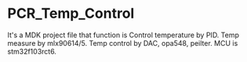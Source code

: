# PCR_Temp_Control
It's a MDK project file that function is Control temperature by PID. Temp measure by mlx90614/5. Temp control by DAC, opa548, peilter. MCU is stm32f103rct6.
